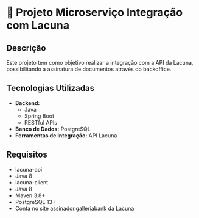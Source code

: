 <h1>📩 Projeto Microserviço Integração com Lacuna</h1>

<h2>Descrição</h2>
<p>
  Este projeto tem como objetivo realizar a integração com a API da Lacuna, possibilitando a assinatura de documentos através do backoffice.
</p>

<h2>Tecnologias Utilizadas</h2>
<ul>
  <li><strong>Backend:</strong>
    <ul>
      <li>Java</li>
      <li>Spring Boot</li>
      <li>RESTful APIs</li>
    </ul>
  </li>
  <li><strong>Banco de Dados:</strong> PostgreSQL</li>
  <li><strong>Ferramentas de Integração:</strong> API Lacuna</li>
</ul>

<h2>Requisitos</h2>
<ul>
  <li>lacuna-api</li>
  <li>Java 8</li>

  <li>lacuna-client</li>
  <li>Java 8</li>
  
  <li>Maven 3.8+</li>
  <li>PostgreSQL 13+</li>
  <li>Conta no site assinador.galleriabank da Lacuna</li>
</ul>
